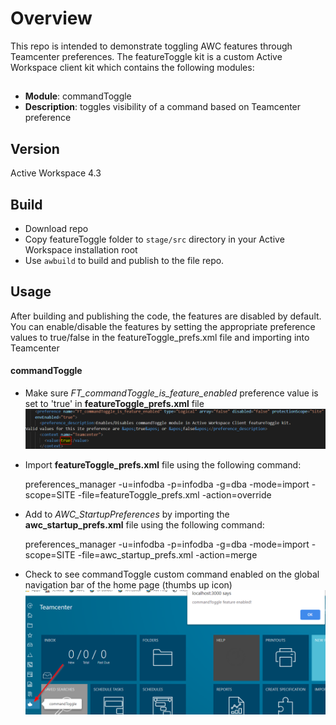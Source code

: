 # Overview
This repo is intended to demonstrate toggling AWC features through Teamcenter preferences. The featureToggle kit is a
custom Active Workspace client kit which contains the following modules:

##
* **Module**: commandToggle
* **Description**: toggles visibility of a command based on Teamcenter preference
##

## Version
Active Workspace 4.3

## Build
- Download repo
- Copy featureToggle folder to `stage/src` directory in your Active Workspace installation root
- Use `awbuild` to build and publish to the file repo.

## Usage
After building and publishing the code, the features are disabled by default. You can enable/disable the features by setting the appropriate preference values to true/false in the featureToggle_prefs.xml file and importing into Teamcenter


#### **commandToggle**
* Make sure *FT_commandToggle_is_feature_enabled* preference value is set to 'true' in **featureToggle_prefs.xml** file
![screenshot](/screenshots/commandToggle_pref.png)

* Import **featureToggle_prefs.xml** file using the following command:

    preferences_manager -u=infodba -p=infodba -g=dba -mode=import -scope=SITE -file=featureToggle_prefs.xml -action=override

* Add to *AWC_StartupPreferences* by importing the **awc_startup_prefs.xml** file using the following command:

    preferences_manager -u=infodba -p=infodba -g=dba -mode=import -scope=SITE -file=awc_startup_prefs.xml -action=merge

* Check to see commandToggle custom command enabled on the global navigation bar of the home page (thumbs up icon)
![screenshot](/screenshots/commandToggle_enabled.png)




